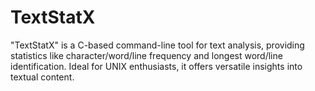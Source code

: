 # TextStatX
"TextStatX" is a C-based command-line tool for text analysis, providing statistics like character/word/line frequency and longest word/line identification. Ideal for UNIX enthusiasts, it offers versatile insights into textual content.
